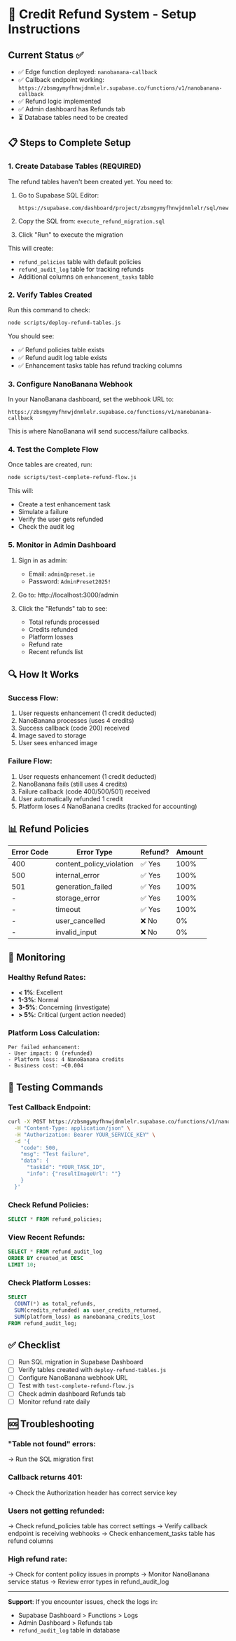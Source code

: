 # 🔧 Credit Refund System - Setup Instructions

## Current Status ✅
- ✅ Edge function deployed: `nanobanana-callback`
- ✅ Callback endpoint working: `https://zbsmgymyfhnwjdnmlelr.supabase.co/functions/v1/nanobanana-callback`
- ✅ Refund logic implemented
- ✅ Admin dashboard has Refunds tab
- ⏳ Database tables need to be created

## 📋 Steps to Complete Setup

### 1. Create Database Tables (REQUIRED)
The refund tables haven't been created yet. You need to:

1. Go to Supabase SQL Editor:
   ```
   https://supabase.com/dashboard/project/zbsmgymyfhnwjdnmlelr/sql/new
   ```

2. Copy the SQL from: `execute_refund_migration.sql`

3. Click "Run" to execute the migration

This will create:
- `refund_policies` table with default policies
- `refund_audit_log` table for tracking refunds
- Additional columns on `enhancement_tasks` table

### 2. Verify Tables Created
Run this command to check:
```bash
node scripts/deploy-refund-tables.js
```

You should see:
- ✅ Refund policies table exists
- ✅ Refund audit log table exists
- ✅ Enhancement tasks table has refund tracking columns

### 3. Configure NanoBanana Webhook
In your NanoBanana dashboard, set the webhook URL to:
```
https://zbsmgymyfhnwjdnmlelr.supabase.co/functions/v1/nanobanana-callback
```

This is where NanoBanana will send success/failure callbacks.

### 4. Test the Complete Flow
Once tables are created, run:
```bash
node scripts/test-complete-refund-flow.js
```

This will:
- Create a test enhancement task
- Simulate a failure
- Verify the user gets refunded
- Check the audit log

### 5. Monitor in Admin Dashboard
1. Sign in as admin:
   - Email: `admin@preset.ie`
   - Password: `AdminPreset2025!`

2. Go to: http://localhost:3000/admin

3. Click the "Refunds" tab to see:
   - Total refunds processed
   - Credits refunded
   - Platform losses
   - Refund rate
   - Recent refunds list

## 🔍 How It Works

### Success Flow:
1. User requests enhancement (1 credit deducted)
2. NanoBanana processes (uses 4 credits)
3. Success callback (code 200) received
4. Image saved to storage
5. User sees enhanced image

### Failure Flow:
1. User requests enhancement (1 credit deducted)
2. NanoBanana fails (still uses 4 credits)
3. Failure callback (code 400/500/501) received
4. User automatically refunded 1 credit
5. Platform loses 4 NanoBanana credits (tracked for accounting)

## 📊 Refund Policies

| Error Code | Error Type | Refund? | Amount |
|------------|------------|---------|--------|
| 400 | content_policy_violation | ✅ Yes | 100% |
| 500 | internal_error | ✅ Yes | 100% |
| 501 | generation_failed | ✅ Yes | 100% |
| - | storage_error | ✅ Yes | 100% |
| - | timeout | ✅ Yes | 100% |
| - | user_cancelled | ❌ No | 0% |
| - | invalid_input | ❌ No | 0% |

## 🚨 Monitoring

### Healthy Refund Rates:
- **< 1%**: Excellent
- **1-3%**: Normal
- **3-5%**: Concerning (investigate)
- **> 5%**: Critical (urgent action needed)

### Platform Loss Calculation:
```
Per failed enhancement:
- User impact: 0 (refunded)
- Platform loss: 4 NanoBanana credits
- Business cost: ~€0.004
```

## 📝 Testing Commands

### Test Callback Endpoint:
```bash
curl -X POST https://zbsmgymyfhnwjdnmlelr.supabase.co/functions/v1/nanobanana-callback \
  -H "Content-Type: application/json" \
  -H "Authorization: Bearer YOUR_SERVICE_KEY" \
  -d '{
    "code": 500,
    "msg": "Test failure",
    "data": {
      "taskId": "YOUR_TASK_ID",
      "info": {"resultImageUrl": ""}
    }
  }'
```

### Check Refund Policies:
```sql
SELECT * FROM refund_policies;
```

### View Recent Refunds:
```sql
SELECT * FROM refund_audit_log 
ORDER BY created_at DESC 
LIMIT 10;
```

### Check Platform Losses:
```sql
SELECT 
  COUNT(*) as total_refunds,
  SUM(credits_refunded) as user_credits_returned,
  SUM(platform_loss) as nanobanana_credits_lost
FROM refund_audit_log;
```

## ✅ Checklist
- [ ] Run SQL migration in Supabase Dashboard
- [ ] Verify tables created with `deploy-refund-tables.js`
- [ ] Configure NanoBanana webhook URL
- [ ] Test with `test-complete-refund-flow.js`
- [ ] Check admin dashboard Refunds tab
- [ ] Monitor refund rate daily

## 🆘 Troubleshooting

### "Table not found" errors:
→ Run the SQL migration first

### Callback returns 401:
→ Check the Authorization header has correct service key

### Users not getting refunded:
→ Check refund_policies table has correct settings
→ Verify callback endpoint is receiving webhooks
→ Check enhancement_tasks table has refund columns

### High refund rate:
→ Check for content policy issues in prompts
→ Monitor NanoBanana service status
→ Review error types in refund_audit_log

---

**Support**: If you encounter issues, check the logs in:
- Supabase Dashboard > Functions > Logs
- Admin Dashboard > Refunds tab
- `refund_audit_log` table in database